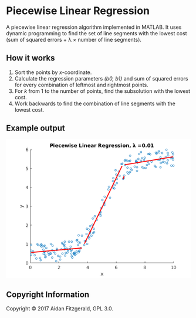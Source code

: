 # Piecewise Linear Regression

A piecewise linear regression algorithm implemented in MATLAB. It uses dynamic programming to find the set of line segments with the lowest cost (sum of squared errors + λ &times; number of line segments).

## How it works

1. Sort the points by _x_-coordinate.
2. Calculate the regression parameters _(b0, b1)_ and sum of squared errors for every combination of leftmost and rightmost points.
3. For _k_ from 1 to the number of points, find the subsolution with the lowest cost.
4. Work backwards to find the combination of line segments with the lowest cost.

## Example output

![](sample_output.png)

## Copyright Information

Copyright &copy; 2017 Aidan Fitzgerald, GPL 3.0.
